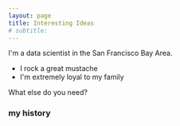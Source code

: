 ```yaml
---
layout: page
title: Interesting Ideas
# subtitle: 
---
```

I'm a data scientist in the San Francisco Bay Area. 

- I rock a great mustache
- I'm extremely loyal to my family

What else do you need?

### my history


